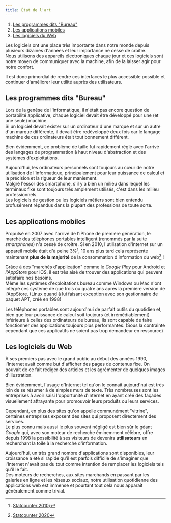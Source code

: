 ```yaml
---
title: État de l'art
---
```


1. [Les programmes dits "Bureau"](#les-programmes-dits-%22bureau%22)
1. [Les applications mobiles](#les-applications-mobiles)
1. [Les logiciels du Web](#les-logiciels-du-web)

Les logiciels ont une place très importante dans notre monde depuis plusieurs dizaines d'années et leur importance ne cesse de croitre.\
Nous utilisons des appareils électroniques chaque jour et ces logiciels sont notre moyen de communiquer avec la machine, afin de la laisser agir pour notre confort.

Il est donc primordial de rendre ces interfaces le plus accessible possible et continuer d'améliorer leur utilité auprès des utilisateurs.

## Les programmes dits "Bureau"

<!-- ### Naissance de l'informatique -->

Lors de la genèse de l'informatique, il n'était pas encore question de portabilité applicative, chaque logiciel devait être développé pour une (et une seule) machine.\
Si un logiciel devait exister sur un ordinateur d'une marque et sur un autre d'un marque différente, il devait être redéveloppé deux fois car le langage machine de ces ordinateurs était tout bonnement différent.

Bien évidemment, ce problème de taille fut rapidement réglé avec l'arrivé des langages de programmation à haut niveau d'abstraction et des systèmes d'exploitations.

<!-- ### L'informatique au quotidien -->

Aujourd'hui, les ordinateurs personnels sont toujours au cœur de notre utilisation de l'informatique, principalement pour leur puissance de calcul et la précision et la rigueur de leur maniement.\
Malgré l'essor des smartphone, s'il y a bien un milieu dans lequel les terminaux fixe sont toujours très amplement utilisés, c'est dans les milieu professionnels.\
Les logiciels de gestion ou les logiciels métiers sont bien entendu profusément répandus dans la plupart des professions de toute sorte.

## Les applications mobiles

<!-- ### Les début de l'air mobile -->

Propulsé en 2007 avec l'arrivé de l'iPhone de première génération, le marché des téléphones portables intelligent (renommés par la suite *smartphones*) n'a cessé de croitre.
Si en 2010, l'utilisation d'internet sur un appareil mobile était d'à peine 3%[^1], 10 ans plus tard cela représente maintenant **plus de la majorité** de la consommation d'information du web[^2] !

Grâce à des "marchés d'application" comme le *Google Play* pour Android et *l'AppStore* pour iOS, il est très aisé de trouver des applications qui peuvent satisfaire nos besoins.\
Même les systèmes d'exploitations bureau comme Windows ou Mac n'ont intégré ces système de que trois ou quatre ans après la première version de l'AppStore. (Linux quand à lui faisant exception avec son gestionnaire de paquet APT, créé en 1998)

Les téléphones portables sont aujourd'hui de parfait outils du quotidien et, bien que leur puissance de calcul soit toujours (et irrémédiablement) inférieure à celles des ordinateurs de bureau, ils sont capable de faire fonctionner des applications toujours plus performantes. (Sous la contrainte cependant que ces applicatifs ne soient pas trop demandeur en ressource)

## Les logiciels du Web

À ses premiers pas avec le grand public au début des années 1990, l'Internet avait comme but d'afficher des pages de contenus fixe. On pouvait de ce fait rédiger des articles et les agrémenter de quelques images d'illustration.

Bien évidemment, l'usage d'Internet tel qu'on le connait aujourd'hui est très loin de se résumer à de simples murs de texte. Très nombreuses sont les entreprises à avoir saisi l'opportunité d'Internet en ayant créé des façades visuellement attrayante pour promouvoir leurs produits ou leurs services.

Cependant, en plus des sites qu'on appelle communément "vitrine", certaines entreprises exposent des sites qui proposent directement des services.\
Le plus connu mais aussi le plus souvent négligé est bien sûr le géant *Google* qui, avec son moteur de recherche éminemment célèbre, offre depuis 1998 la possibilité à ses visiteurs de devenirs **utilisateurs** en recherchant la toile à la recherche d'information.

Aujourd'hui, un très grand nombre d'applications sont disponibles, leur croissance a été si rapide qu'il est parfois difficile de s'imaginer que l'Internet n'avait pas du tout comme intention de remplacer les logiciels tels qu'il le fait.\
Des moteurs de recherches, aux sites marchands en passant par les galeries en ligne et les réseaux sociaux, notre utilisation quotidienne des applications web est immense et pourtant tout cela nous apparaît généralement comme trivial.

[^1]: [Statcounter 2010](https://gs.statcounter.com/platform-market-share/desktop-mobile-tablet/worldwide/2010)\
[^2]: [Statcounter 2020](https://gs.statcounter.com/platform-market-share/desktop-mobile-tablet/worldwide/2020)
